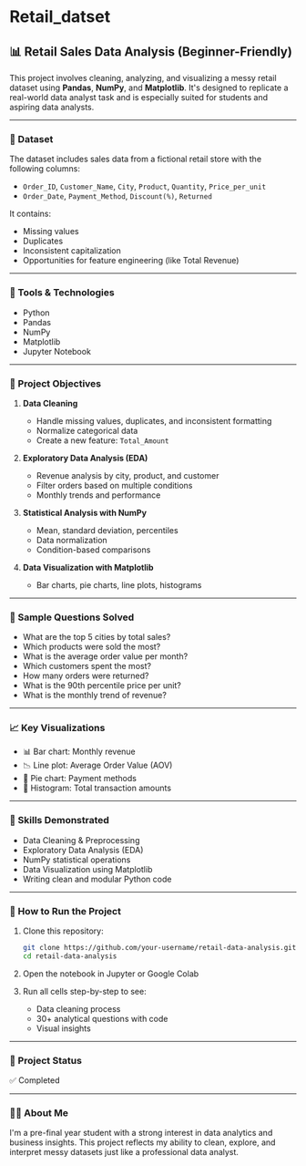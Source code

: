 # Retail_datset

## 📊 Retail Sales Data Analysis (Beginner-Friendly)

This project involves cleaning, analyzing, and visualizing a messy retail dataset using **Pandas**, **NumPy**, and **Matplotlib**. It's designed to replicate a real-world data analyst task and is especially suited for students and aspiring data analysts.

---

### 📁 Dataset

The dataset includes sales data from a fictional retail store with the following columns:

* `Order_ID`, `Customer_Name`, `City`, `Product`, `Quantity`, `Price_per_unit`
* `Order_Date`, `Payment_Method`, `Discount(%)`, `Returned`

It contains:

* Missing values
* Duplicates
* Inconsistent capitalization
* Opportunities for feature engineering (like Total Revenue)

---

### 🔧 Tools & Technologies

* Python
* Pandas
* NumPy
* Matplotlib
* Jupyter Notebook 

---

### 📌 Project Objectives

1. **Data Cleaning**

   * Handle missing values, duplicates, and inconsistent formatting
   * Normalize categorical data
   * Create a new feature: `Total_Amount`

2. **Exploratory Data Analysis (EDA)**

   * Revenue analysis by city, product, and customer
   * Filter orders based on multiple conditions
   * Monthly trends and performance

3. **Statistical Analysis with NumPy**

   * Mean, standard deviation, percentiles
   * Data normalization
   * Condition-based comparisons

4. **Data Visualization with Matplotlib**

   * Bar charts, pie charts, line plots, histograms

---

### 📌 Sample Questions Solved

* What are the top 5 cities by total sales?
* Which products were sold the most?
* What is the average order value per month?
* Which customers spent the most?
* How many orders were returned?
* What is the 90th percentile price per unit?
* What is the monthly trend of revenue?

---

### 📈 Key Visualizations

* 📊 Bar chart: Monthly revenue
* 📉 Line plot: Average Order Value (AOV)
* 🥧 Pie chart: Payment methods
* 🧮 Histogram: Total transaction amounts

---

### 🧠 Skills Demonstrated

* Data Cleaning & Preprocessing
* Exploratory Data Analysis (EDA)
* NumPy statistical operations
* Data Visualization using Matplotlib
* Writing clean and modular Python code

---

### 🚀 How to Run the Project

1. Clone this repository:

   ```bash
   git clone https://github.com/your-username/retail-data-analysis.git
   cd retail-data-analysis
   ```

2. Open the notebook in Jupyter or Google Colab

3. Run all cells step-by-step to see:

   * Data cleaning process
   * 30+ analytical questions with code
   * Visual insights

---

### 📎 Project Status

✅ Completed

---

### 👩‍💻 About Me

I'm a pre-final year student with a strong interest in data analytics and business insights. This project reflects my ability to clean, explore, and interpret messy datasets just like a professional data analyst.
